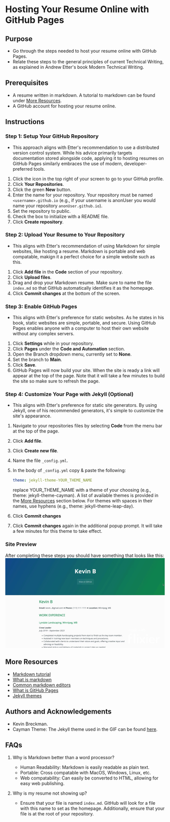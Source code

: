 # Hosting Your Resume Online with GitHub Pages

## Purpose
- Go through the steps needed to host your resume online with GitHub Pages.
-  Relate these steps to the general principles of current Technical Writing, as explained in Andrew Etter's book Modern Technical Writing.

## Prerequisites

- A resume written in markdown. A tutorial to markdown can be found under [More Resources](#more-resources).
- A GitHub account for hosting your resume online.

## Instructions

### Step 1: Setup Your GitHub Repository

- This approach aligns with Etter's recommendation to use a distributed version control system. While his advice primarily targets documentation stored alongside code, applying it to hosting resumes on GitHub Pages similarly embraces the use of modern, developer-preferred tools. 

1. Click the icon in the top right of your screen to go to your GitHub profile.
2. Click **Your Repositories**.
3. Click the green **New** button.
4. Enter the name for your repository. Your repository must be named ```<username>.github.io``` (e.g., if your username is anonUser you would name your repository ```anonUser.github.io```).
5. Set the repository to public.
6. Check the box to initialize with a README file.
7. Click **Create repository**.

### Step 2: Upload Your Resume to Your Repository

- This aligns with Etter's recommendation of using Markdown for simple websites, like hosting a resume. Markdown is portable and web compatable, makign it a perfect choice for a simple website such as this.

1. Click **Add file** in the **Code** section of your repository.
2. Click **Upload files**.
3. Drag and drop your Markdown resume. Make sure to name the file `index.md` so that GitHub automatically identifies it as the homepage.
4. Click **Commit changes** at the bottom of the screen.


### Step 3: Enable GitHub Pages

- This aligns with Etter's preference for static websites. As he states in his book, static websites are simple, portable, and secure. Using GitHub Pages enables anyone with a computer to host their own website without any complex servers.

1. Click **Settings** while in your repository.
2. Click **Pages** under the **Code and Automation** section.
3. Open the Branch dropdown menu, currently set to **None**.
4. Set the branch to **Main**.
5. Click **Save**.
6. GitHub Pages will now build your site. When the site is ready a link will appear at the top of the page. Note that it will take a few minutes to build the site so make sure to refresh the page.

### Step 4: Customize Your Page with Jekyll (Optional)
- This aligns with Etter's preference for static site generators. By using Jekyll, one of his recommended generators, it's simple to customize the site's appearance.
1. Navigate to your repositories files by selecting **Code** from the menu bar at the top of the page.
2. Click **Add file**.
3. Click **Create new file**.
4. Name the file `_config.yml`.
5. In the body of `_config.yml` copy & paste the following:

    ```yaml
    theme: jekyll-theme-YOUR_THEME_NAME
    ```
    replace YOUR_THEME_NAME with a theme of your choosing (e.g., theme: jekyll-theme-cayman). A list of available themes is provided in the [More Resources](#more-resources) section below. For themes with spaces in their names, use hyphens (e.g., theme: jekyll-theme-leap-day).

6. Click **Commit changes**
7. Click **Commit changes** again in the additional popup prompt. It will take a few minutes for this theme to take effect.

### Site Preview
After completing these steps you should have something that looks like this:
![Resume GIF](./resume.gif)


## More Resources
- [Markdown tutorial](https://docs.github.com/en/get-started/writing-on-github/getting-started-with-writing-and-formatting-on-github/basic-writing-and-formatting-syntax)
- [What is markdown](https://www.markdownguide.org/getting-started/)
- [Common markdown editors](https://blog.hubspot.com/website/wysiwyg-markdown-editor)
- [What is GitHub Pages](https://docs.github.com/en/pages/getting-started-with-github-pages/about-github-pages)
- [Jekyll themes](https://pages.github.com/themes/)

## Authors and Acknowledgements
- Kevin Breckman.
- Cayman Theme: The Jekyll theme used in the GIF can be found [here](https://github.com/pages-themes/cayman).

## FAQs
1. Why is Markdown better than a word processor?
    - Human Readability: Markdown is easily readable as plain text.
    - Portable: Cross compatable with MacOS, Windows, Linux, etc.
    - Web compatability: Can easily be converted to HTML, allowing for easy web publishing.

2. Why is my resume not showing up?
    - Ensure that your file is named `index.md`. GitHub will look for a file with this name to set as the homepage. Additionally, ensure that your file is at the root of your repository.
 

